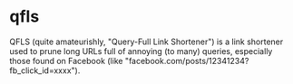 # qfls
QFLS (quite amateurishly, "Query-Full Link Shortener") is a link shortener used to prune long URLs full of annoying (to many) queries, especially those found on Facebook (like "facebook.com/posts/12341234?fb_click_id=xxxx"). 
